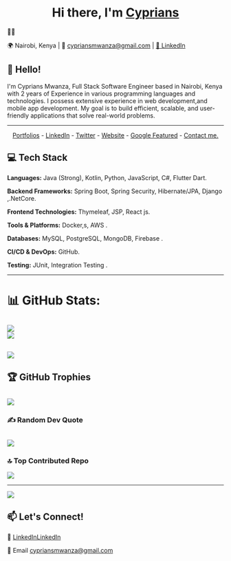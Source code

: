 ## <h1 align="center"> Hi there, I'm <a href="https://www.linkedin.com/in/sanjay-k-v/">Cyprians</a> </h1>👨‍💻

🌍 Nairobi, Kenya | 📧 cypriansmwanza@gmail.com | [🔗 LinkedIn](https://www.linkedin.com/in/cyprians-mwanza-3665882b1?)
## 👋 Hello!  
I'm Cyprians Mwanza, Full Stack Software Engineer based in Nairobi, Kenya with 2 years of Experience in various programming languages and technologies. I possess extensive experience in web development,and mobile app development. My goal is to build efficient, scalable, and user-friendly applications that solve real-world problems.

---



<!--- Adding Header Elements -->
<p align="center">
  <a href="http://sanjaykv.com/">Portfolios</a> -
  <a href="https://www.linkedin.com/in/sanjay-k-v/">LinkedIn</a> - 
  <a href="https://x.com/sanjay_kv_">Twitter</a> -
  <a href="#">Website</a> -
  <a href="https://crowdsource.google.com/about/blog/community-spotlight-friendship/">Google Featured</a> -
  <a href="https://topmate.io/sanjaykv/">Contact me.</a> 
</p>

## 💻 Tech Stack  

 **Languages:** Java (Strong), Kotlin, Python, JavaScript, C#, Flutter Dart.

**Backend Frameworks:** Spring Boot, Spring Security, Hibernate/JPA, Django  ,.NetCore.

**Frontend Technologies:** Thymeleaf, JSP, React js. 

**Tools & Platforms:** Docker,s, AWS  .

**Databases:** MySQL, PostgreSQL, MongoDB, Firebase  .

**CI/CD & DevOps:** GitHub.

**Testing:** JUnit, Integration Testing  .

---



  # 📊 GitHub Stats:
![](https://github-readme-stats.vercel.app/api?username=Cyprians-Mwanza&theme=swift&hide_border=false&include_all_commits=true&count_private=true)<br/>
![](https://github-readme-streak-stats.herokuapp.com/?user=Cyprians-Mwanza&theme=swift&hide_border=false)<br/>
---
![](https://github-readme-stats.vercel.app/api/top-langs/?username=Cyprians-Mwanza&theme=swift&hide_border=false&include_all_commits=true&count_private=true&layout=compact)
---

## 🏆 GitHub Trophies
![](https://github-profile-trophy.vercel.app/?username=Cyprians-Mwanza&theme=swift&no-frame=false&no-bg=false&margin-w=4)
---

### ✍️ Random Dev Quote
![](https://quotes-github-readme.vercel.app/api?type=horizontal&theme=light)
---

### 🔝 Top Contributed Repo
![](https://github-contributor-stats.vercel.app/api?username=Cyprians-Mwanza&limit=5&theme=swift&combine_all_yearly_contributions=true)

---
[![](https://visitcount.itsvg.in/api?id=Cyprians-Mwanza&icon=9&color=0)](https://visitcount.itsvg.in)

<!-- Proudly created with GPRM ( https://gprm.itsvg.in ) -->  

## 📫 Let's Connect!  
💼 [LinkedInLinkedIn](https://www.linkedin.com/in/cyprians-mwanza-3665882b1?) 

📧 Email cypriansmwanza@gmail.com

